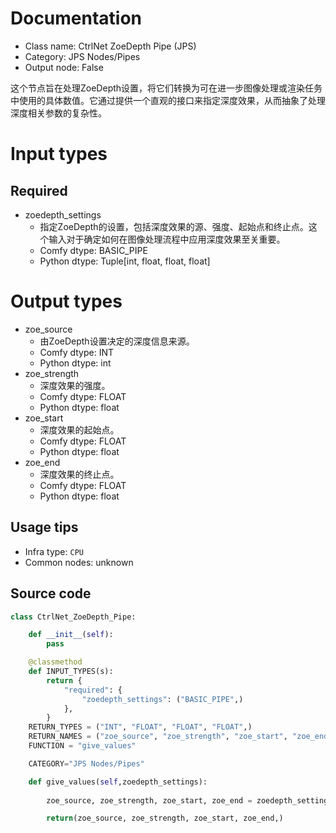 
# Documentation
- Class name: CtrlNet ZoeDepth Pipe (JPS)
- Category: JPS Nodes/Pipes
- Output node: False

这个节点旨在处理ZoeDepth设置，将它们转换为可在进一步图像处理或渲染任务中使用的具体数值。它通过提供一个直观的接口来指定深度效果，从而抽象了处理深度相关参数的复杂性。

# Input types
## Required
- zoedepth_settings
    - 指定ZoeDepth的设置，包括深度效果的源、强度、起始点和终止点。这个输入对于确定如何在图像处理流程中应用深度效果至关重要。
    - Comfy dtype: BASIC_PIPE
    - Python dtype: Tuple[int, float, float, float]

# Output types
- zoe_source
    - 由ZoeDepth设置决定的深度信息来源。
    - Comfy dtype: INT
    - Python dtype: int
- zoe_strength
    - 深度效果的强度。
    - Comfy dtype: FLOAT
    - Python dtype: float
- zoe_start
    - 深度效果的起始点。
    - Comfy dtype: FLOAT
    - Python dtype: float
- zoe_end
    - 深度效果的终止点。
    - Comfy dtype: FLOAT
    - Python dtype: float


## Usage tips
- Infra type: `CPU`
- Common nodes: unknown


## Source code
```python
class CtrlNet_ZoeDepth_Pipe:

    def __init__(self):
        pass

    @classmethod
    def INPUT_TYPES(s):
        return {
            "required": {
                "zoedepth_settings": ("BASIC_PIPE",)
            },
        }
    RETURN_TYPES = ("INT", "FLOAT", "FLOAT", "FLOAT",)
    RETURN_NAMES = ("zoe_source", "zoe_strength", "zoe_start", "zoe_end",)
    FUNCTION = "give_values"

    CATEGORY="JPS Nodes/Pipes"

    def give_values(self,zoedepth_settings):
        
        zoe_source, zoe_strength, zoe_start, zoe_end = zoedepth_settings

        return(zoe_source, zoe_strength, zoe_start, zoe_end,)

```
